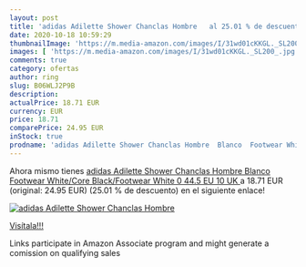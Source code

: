 ```yaml
---
layout: post
title: 'adidas Adilette Shower Chanclas Hombre   al 25.01 % de descuento'
date: 2020-10-18 10:59:29
thumbnailImage: 'https://m.media-amazon.com/images/I/31wd01cKKGL._SL200_.jpg'
images: [ 'https://m.media-amazon.com/images/I/31wd01cKKGL._SL200_.jpg' ]
comments: true
category: ofertas
author: ring
slug: B06WLJ2P9B
description:
actualPrice: 18.71 EUR
currency: EUR
price: 18.71
comparePrice: 24.95 EUR
inStock: true
prodname: 'adidas Adilette Shower Chanclas Hombre  Blanco  Footwear White/Core Black/Footwear White 0   44.5 EU  10 UK '
---
```


Ahora mismo tienes [adidas Adilette Shower Chanclas Hombre  Blanco  Footwear White/Core Black/Footwear White 0   44.5 EU  10 UK ](https://www.amazon.es/dp/B06WLJ2P9B/?tag=tolees-21) a 18.71 EUR (original: 24.95 EUR) (25.01 %  de descuento) en el siguiente enlace!

[![adidas Adilette Shower Chanclas Hombre  ](https://m.media-amazon.com/images/I/31wd01cKKGL._SL200_.jpg)](https://www.amazon.es/dp/B06WLJ2P9B/?tag=tolees-21)

[Visítala!!!](https://www.amazon.es/dp/B06WLJ2P9B/?tag=tolees-21)

Links participate in Amazon Associate program and might generate a comission on qualifying sales
